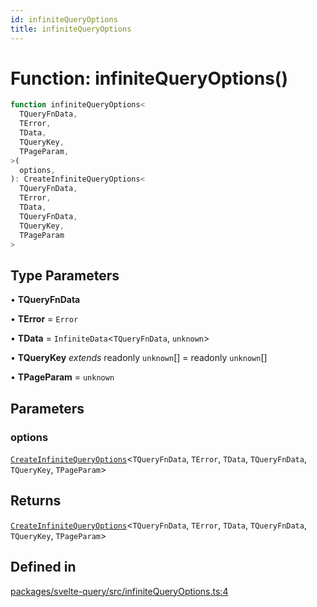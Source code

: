 ```yaml
---
id: infiniteQueryOptions
title: infiniteQueryOptions
---
```


# Function: infiniteQueryOptions()

```ts
function infiniteQueryOptions<
  TQueryFnData,
  TError,
  TData,
  TQueryKey,
  TPageParam,
>(
  options,
): CreateInfiniteQueryOptions<
  TQueryFnData,
  TError,
  TData,
  TQueryFnData,
  TQueryKey,
  TPageParam
>
```

## Type Parameters

• **TQueryFnData**

• **TError** = `Error`

• **TData** = `InfiniteData`\<`TQueryFnData`, `unknown`\>

• **TQueryKey** _extends_ readonly `unknown`[] = readonly `unknown`[]

• **TPageParam** = `unknown`

## Parameters

### options

[`CreateInfiniteQueryOptions`](../type-aliases/createinfinitequeryoptions.md)\<`TQueryFnData`, `TError`, `TData`, `TQueryFnData`, `TQueryKey`, `TPageParam`\>

## Returns

[`CreateInfiniteQueryOptions`](../type-aliases/createinfinitequeryoptions.md)\<`TQueryFnData`, `TError`, `TData`, `TQueryFnData`, `TQueryKey`, `TPageParam`\>

## Defined in

[packages/svelte-query/src/infiniteQueryOptions.ts:4](https://github.com/TanStack/query/blob/main/packages/svelte-query/src/infiniteQueryOptions.ts#L4)
